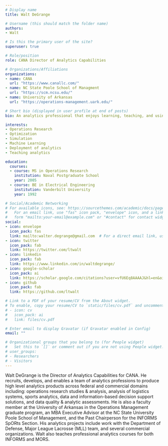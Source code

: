 ```yaml
---
# Display name
title: Walt DeGrange

# Username (this should match the folder name)
authors:
- Walt

# Is this the primary user of the site?
superuser: true

# Role/position
role: CANA Director of Analytics Capabilities

# Organizations/Affiliations
organizations:
- name: CANA
  url: "https://www.canallc.com/"
- name: NC State Poole School of Managment
  url: "https://scm.ncsu.edu/"
- name: University of Arkansas
  url: "https://operations-management.uark.edu/"

# Short bio (displayed in user profile at end of posts)
bio: An analytics professional that enjoys learning, teaching, and using analytical techniques and tools to answer challenging questions.

interests:
- Operations Research
- Optimization
- Simulation
- Machine Learning
- Deployment of analytics
- Teaching analytics

education:
  courses:
  - course: MS in Operations Research
    institution: Naval Postgraduate School
    year: 2005
  - course: BE in Electrical Engineering
    institution: Vanderbilt University
    year: 1992

# Social/Academic Networking
# For available icons, see: https://sourcethemes.com/academic/docs/page-builder/#icons
#   For an email link, use "fas" icon pack, "envelope" icon, and a link in the
#   form "mailto:your-email@example.com" or "#contact" for contact widget.
social:
- icon: envelope
  icon_pack: fas
  link: mailto:walter.degrange@gmail.com  # For a direct email link, use "mailto:test@example.org".
- icon: twitter
  icon_pack: fab
  link: https://twitter.com/ltwalt
- icon: linkedin
  icon_pack: fab
  link: https://www.linkedin.com/in/waltdegrange/
- icon: google-scholar
  icon_pack: ai
  link: https://scholar.google.com/citations?user=vfU6Eq8AAAAJ&hl=en&oi=sra
- icon: github
  icon_pack: fab
  link: https://github.com/ltwalt

# Link to a PDF of your resume/CV from the About widget.
# To enable, copy your resume/CV to `static/files/cv.pdf` and uncomment the lines below.
# - icon: cv
#   icon_pack: ai
#   link: files/cv.pdf

# Enter email to display Gravatar (if Gravatar enabled in Config)
email: ""

# Organizational groups that you belong to (for People widget)
#   Set this to `[]` or comment out if you are not using People widget.
# user_groups:
# - Researchers
# - Visitors
---
```


Walt DeGrange is the Director of Analytics Capabilities for CANA. He recruits, develops, and enables a team of analytics professions to produce high level analytics products across federal and commercial domains including: operations research studies & analysis, analysis of logistics systems, sports analytics, data and information-based decision support solutions, and data quality & analytic assessments. He is also a faculty member at the University of Arkansas in the Operations Management graduate program, an MBA Executive Advisor at the NC State University Poole School of Management, and the Past Chairperson for the INFORMS SpORts Section. His analytics projects include work with the Department of Defense, Major League Lacrosse (MLL) team, and several commercial organizations. Walt also teaches professional analytics courses for both INFORMS and MORS.

